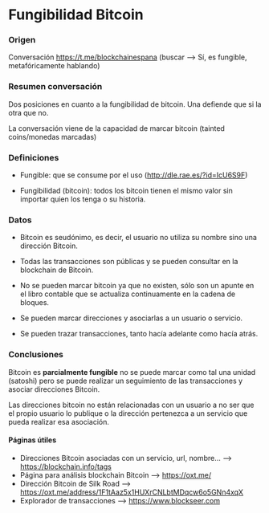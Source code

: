 # Fungibilidad Bitcoin

### Origen
Conversación https://t.me/blockchainespana (buscar --> Sí, es fungible, metafóricamente hablando)

### Resumen conversación
Dos posiciones en cuanto a la fungibilidad de bitcoin. Una defiende que si la otra que no.

La conversación viene de la capacidad de marcar bitcoin (tainted coins/monedas marcadas)

### Definiciones
- Fungible:   que se consume por el uso (http://dle.rae.es/?id=IcU6S9F)

- Fungibilidad (bitcoin): todos los bitcoin tienen el mismo valor sin importar quien los tenga o su historia.

### Datos

- Bitcoin es seudónimo, es decir, el usuario no utiliza su nombre sino una dirección Bitcoin.

- Todas las transacciones son públicas y se pueden consultar en la blockchain de Bitcoin.

- No se pueden marcar bitcoin ya que no existen, sólo son un apunte en el libro contable que se actualiza continuamente en la cadena de bloques.

- Se pueden marcar direcciones y asociarlas a un usuario o servicio. 

- Se pueden trazar transacciones, tanto hacía adelante como hacía atrás. 

### Conclusiones

Bitcoin es **parcialmente fungible** no se puede marcar como tal una unidad (satoshi) pero se puede realizar un seguimiento de las transacciones y asociar direcciones Bitcoin. 

Las direcciones bitcoin no están relacionadas con un usuario a no ser que el propio usuario lo publique o la dirección pertenezca a un servicio que pueda realizar esa asociación.

#### Páginas útiles

- Direcciones Bitcoin asociadas con un servicio, url, nombre... -->   https://blockchain.info/tags
- Página para análisis blockchain Bitcoin                       -->   https://oxt.me/
- Dirección Bitcoin de Silk Road                                -->   https://oxt.me/address/1F1tAaz5x1HUXrCNLbtMDqcw6o5GNn4xqX
- Explorador de transacciones                                   -->   https://www.blockseer.com

